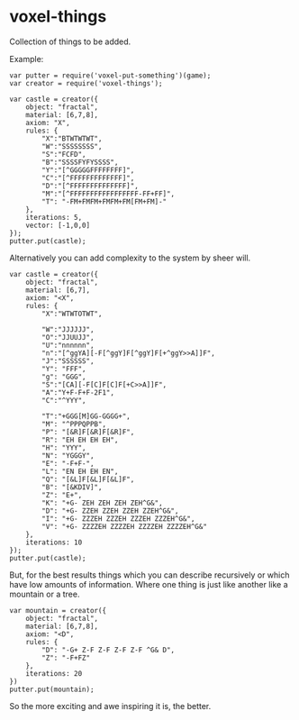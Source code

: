 voxel-things
============

Collection of things to be added.


Example:

    var putter = require('voxel-put-something')(game);
    var creator = require('voxel-things');

    var castle = creator({
        object: "fractal",
        material: [6,7,8],
        axiom: "X",
        rules: {
            "X":"BTWTWTWT",
            "W":"SSSSSSSS",
            "S":"FCFD",
            "B":"SSSSFYFYSSSS",
            "Y":"[^GGGGGFFFFFFFF]",
            "C":"[^FFFFFFFFFFFFF]",
            "D":"[^FFFFFFFFFFFFFF]",
            "M":"[^FFFFFFFFFFFFFFFFF-FF+FF]",
            "T": "-FM+FMFM+FMFM+FM[FM+FM]-"
        },
        iterations: 5,
        vector: [-1,0,0]
    });
    putter.put(castle);


Alternatively you can add complexity to the system by sheer will.

    var castle = creator({
        object: "fractal",
        material: [6,7],
        axiom: "<X",
        rules: {
            "X":"WTWTOTWT",
        
            "W":"JJJJJJ",
            "O":"JJUUJJ",
            "U":"nnnnnn",
            "n":"[^ggYA][-F[^ggY]F[^ggY]F[+^ggY>>A]]F",
            "J":"SSSSSS",
            "Y": "FFF",
            "g": "GGG",
            "S":"[CA][-F[C]F[C]F[+C>>A]]F",
            "A":"Y+F-F+F-2F1", 
            "C":"^YYY", 
        
            "T":"+GGG[M]GG-GGGG+",
            "M": "^PPPQPPB", 
            "P": "[&R]F[&R]F[&R]F",
            "R": "EH EH EH EH",
            "H": "YYY", 
            "N": "YGGGY",
            "E": "-F+F-",
            "L": "EN EH EH EN",
            "Q": "[&L]F[&L]F[&L]F",
            "B": "[&KDIV]",
            "Z": "E+",
            "K": "+G- ZEH ZEH ZEH ZEH^G&",
            "D": "+G- ZZEH ZZEH ZZEH ZZEH^G&",
            "I": "+G- ZZZEH ZZZEH ZZZEH ZZZEH^G&",
            "V": "+G- ZZZZEH ZZZZEH ZZZZEH ZZZZEH^G&"
        },
        iterations: 10
    });
    putter.put(castle);


But, for the best results things which you can describe recursively or which have low amounts of information. Where one thing is just like another like a mountain or a tree.



    var mountain = creator({
        object: "fractal",
        material: [6,7,8],
        axiom: "<D",
        rules: {
            "D": "-G+ Z-F Z-F Z-F Z-F ^G& D",
            "Z": "-F+FZ"
        },
        iterations: 20
    })
    putter.put(mountain);
    
    
So the more exciting and awe inspiring it is, the better.

